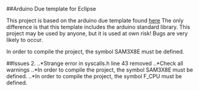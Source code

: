 ##Arduino Due template for Eclipse

This project is based on the arduino due template found [here](http://sourceforge.net/p/gnuarmeclipse/feature-requests/64/) The only difference is that this template includes the arduino standard library. This project may be used by anyone, but it is used at own risk! Bugs are very likely to occur.

In order to compile the project, the symbol SAM3X8E must be defined.

##Issues
2. 
..*Strange error in syscalls.h line 43 removed
..*Check all warnings
..*In order to compile the project, the symbol SAM3X8E must be defined.
..*In order to compile the project, the symbol F_CPU must be defined.